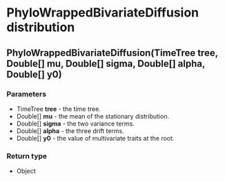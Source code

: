 PhyloWrappedBivariateDiffusion distribution
===========================================
PhyloWrappedBivariateDiffusion(TimeTree **tree**, Double[] **mu**, Double[] **sigma**, Double[] **alpha**, Double[] **y0**)
---------------------------------------------------------------------------------------------------------------------------

### Parameters

- TimeTree **tree** - the time tree.
- Double[] **mu** - the mean of the stationary distribution.
- Double[] **sigma** - the two variance terms.
- Double[] **alpha** - the three drift terms.
- Double[] **y0** - the value of multivariate traits at the root.

### Return type

- Object



